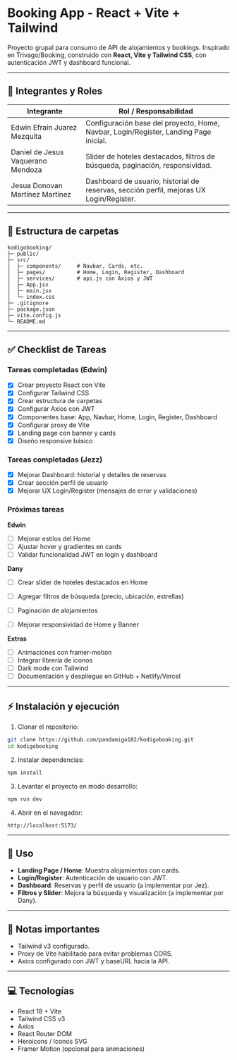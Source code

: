 # Booking App - React + Vite + Tailwind

Proyecto grupal para consumo de API de alojamientos y bookings. Inspirado en Trivago/Booking, construido con **React, Vite y Tailwind CSS**, con autenticación JWT y dashboard funcional.

---

## 🚀 Integrantes y Roles

| Integrante                        | Rol / Responsabilidad|
|-----------------------------------|----------------------|
| Edwin Efrain Juarez Mezquita      | Configuración base del proyecto, Home, Navbar, Login/Register, Landing Page inicial.    |
| Daniel de Jesus Vaquerano Mendoza | Slider de hoteles destacados, filtros de búsqueda, paginación, responsividad.           |
| Jesua Donovan Martínez Martínez   | Dashboard de usuario, historial de reservas, sección perfil, mejoras UX Login/Register. |

---

## 📂 Estructura de carpetas

```
kodigobooking/
├─ public/
├─ src/
│  ├─ components/     # Navbar, Cards, etc.
│  ├─ pages/          # Home, Login, Register, Dashboard
│  ├─ services/       # api.js con Axios y JWT
│  ├─ App.jsx
│  ├─ main.jsx
│  └─ index.css
├─ .gitignore
├─ package.json
├─ vite.config.js
└─ README.md
```

---

## ✅ Checklist de Tareas

### Tareas completadas (Edwin)

- [x] Crear proyecto React con Vite
- [x] Configurar Tailwind CSS
- [x] Crear estructura de carpetas
- [x] Configurar Axios con JWT
- [x] Componentes base: App, Navbar, Home, Login, Register, Dashboard
- [x] Configurar proxy de Vite
- [x] Landing page con banner y cards
- [x] Diseño responsive básico
      
### Tareas completadas (Jezz)
- [x] Mejorar Dashboard: historial y detalles de reservas
- [x] Crear sección perfil de usuario
- [x] Mejorar UX Login/Register (mensajes de error y validaciones)
### Próximas tareas

**Edwin**
- [ ] Mejorar estilos del Home
- [ ] Ajustar hover y gradientes en cards
- [ ] Validar funcionalidad JWT en login y dashboard

**Dany**
- [ ] Crear slider de hoteles destacados en Home
- [ ] Agregar filtros de búsqueda (precio, ubicación, estrellas)
- [ ] Paginación de alojamientos
- [ ] Mejorar responsividad de Home y Banner



**Extras**
- [ ] Animaciones con framer-motion
- [ ] Integrar librería de iconos
- [ ] Dark mode con Tailwind
- [ ] Documentación y despliegue en GitHub + Netlify/Vercel

---

## ⚡ Instalación y ejecución

1. Clonar el repositorio:

```bash
git clone https://github.com/pandamigo182/kodigobooking.git
cd kodigobooking
```

2. Instalar dependencias:

```bash
npm install
```

3. Levantar el proyecto en modo desarrollo:

```bash
npm run dev
```

4. Abrir en el navegador:

```
http://localhost:5173/
```

---

## 🔧 Uso

- **Landing Page / Home**: Muestra alojamientos con cards.
- **Login/Register**: Autenticación de usuario con JWT.
- **Dashboard**: Reservas y perfil de usuario (a implementar por Jez).
- **Filtros y Slider**: Mejora la búsqueda y visualización (a implementar por Dany).

---

## 📌 Notas importantes

- Tailwind v3 configurado.
- Proxy de Vite habilitado para evitar problemas CORS.
- Axios configurado con JWT y baseURL hacia la API.

---

## 💻 Tecnologías

- React 18 + Vite
- Tailwind CSS v3
- Axios
- React Router DOM
- Heroicons / Iconos SVG
- Framer Motion (opcional para animaciones)

